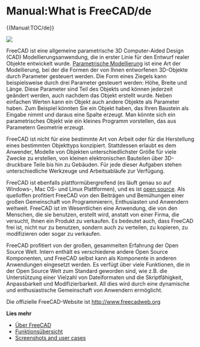# Manual:What is FreeCAD/de

 


{{Manual:TOC/de}}

![](images/Freecad016_screenshot1.jpg )

FreeCAD ist eine allgemeine parametrische 3D Computer-Aided Design (CAD) Modellierungsanwendung, die in erster Linie für den Entwurf realer Objekte entwickelt wurde. [Parametrische Modellierung](http://en.wikipedia.org/wiki/Parametric_feature_based_modeler) ist eine Art der Modellierung, bei der die Formen der von Ihnen entworfenen 3D-Objekte durch Parameter gesteuert werden. Die Form eines Ziegels kann beispielsweise durch drei Parameter gesteuert werden: Höhe, Breite und Länge. Diese Parameter sind Teil des Objekts und können jederzeit geändert werden, auch nachdem das Objekt erstellt wurde. Neben einfachen Werten kann ein Objekt auch andere Objekte als Parameter haben. Zum Beispiel könnten Sie ein Objekt haben, das Ihren Baustein als Eingabe nimmt und daraus eine Spalte erzeugt. Man könnte sich ein parametrisches Objekt wie ein kleines Programm vorstellen, das aus Parametern Geometrie erzeugt.

FreeCAD ist nicht für eine bestimmte Art von Arbeit oder für die Herstellung eines bestimmten Objekttyps konzipiert. Stattdessen erlaubt es dem Anwender, Modelle von Objekten unterschiedlichster Größe für viele Zwecke zu erstellen, von kleinen elektronischen Bauteilen über 3D-druckbare Teile bis hin zu Gebäuden. Für jede dieser Aufgaben stehen unterschiedliche Werkzeuge und Arbeitsabläufe zur Verfügung.

FreeCAD ist ebenfalls plattformübergreifend (es läuft genau so auf Windows-, Mac OS- und Linux Plattformen), und es ist [open source](http://en.wikipedia.org/wiki/Open-source_software). Als quelloffen profitiert FreeCAD von den Beiträgen und Bemühungen einer großen Gemeinschaft von Programmierern, Enthusiasten und Anwendern weltweit. FreeCAD ist im Wesentlichen eine Anwendung, die von den Menschen, die sie benutzen, erstellt wird, anstatt von einer Firma, die versucht, Ihnen ein Produkt zu verkaufen. Es bedeutet auch, dass FreeCAD frei ist, nicht nur zu benutzen, sondern auch zu verteilen, zu kopieren, zu modifizieren oder sogar zu verkaufen.

FreeCAD profitiert von der großen, gesammelten Erfahrung der Open Source Welt. Intern enthält es verschiedene andere Open Source Komponenten, und FreeCAD selbst kann als Komponente in anderen Anwendungen eingesetzt werden. Es verfügt über viele Funktionen, die in der Open Source Welt zum Standard geworden sind, wie z.B. die Unterstützung einer Vielzahl von Dateiformaten und die Skriptfähigkeit, Anpassbarkeit und Modifizierbarkeit. All dies wird durch eine dynamische und enthusiastische Gemeinschaft von Anwendern ermöglicht.

Die offizielle FreeCAD-Website ist [<http://www.freecadweb.org>](http://www.freecadweb.org)

**Lies mehr**

-   [Über FreeCAD](About_FreeCAD/de.md)
-   [Funktionsübersicht](Feature_list/de.md)
-   [Screenshots and user cases](http://forum.freecadweb.org/viewforum.php?f=24)




